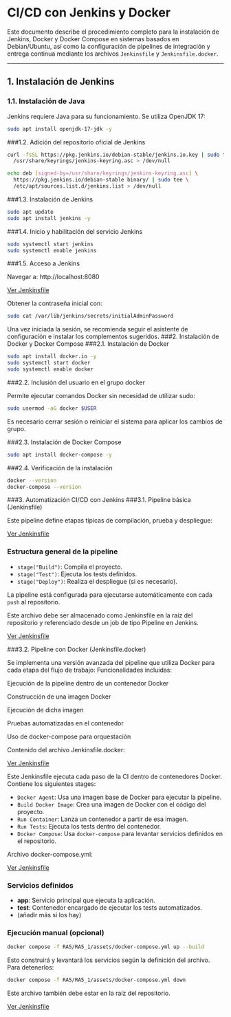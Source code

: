 # CI/CD con Jenkins y Docker

Este documento describe el procedimiento completo para la instalación de Jenkins, Docker y Docker Compose en sistemas basados en Debian/Ubuntu, así como la configuración de pipelines de integración y entrega continua mediante los archivos `Jenkinsfile` y `Jenkinsfile.docker`.

---

## 1. Instalación de Jenkins

### 1.1. Instalación de Java

Jenkins requiere Java para su funcionamiento. Se utiliza OpenJDK 17:

```bash
sudo apt install openjdk-17-jdk -y
```

###1.2. Adición del repositorio oficial de Jenkins

```bash
curl -fsSL https://pkg.jenkins.io/debian-stable/jenkins.io.key | sudo tee \
  /usr/share/keyrings/jenkins-keyring.asc > /dev/null

echo deb [signed-by=/usr/share/keyrings/jenkins-keyring.asc] \
  https://pkg.jenkins.io/debian-stable binary/ | sudo tee \
  /etc/apt/sources.list.d/jenkins.list > /dev/null
```

###1.3. Instalación de Jenkins

```bash
sudo apt update
sudo apt install jenkins -y
```

###1.4. Inicio y habilitación del servicio Jenkins

```bash
sudo systemctl start jenkins
sudo systemctl enable jenkins
```

###1.5. Acceso a Jenkins

Navegar a: http://localhost:8080

[Ver Jenkinsfile](assets/images/instalacionPlugins.png)

Obtener la contraseña inicial con:
```bash
sudo cat /var/lib/jenkins/secrets/initialAdminPassword
```
Una vez iniciada la sesión, se recomienda seguir el asistente de configuración e instalar los complementos sugeridos.
###2. Instalación de Docker y Docker Compose
###2.1. Instalación de Docker
```bash
sudo apt install docker.io -y
sudo systemctl start docker
sudo systemctl enable docker
```
###2.2. Inclusión del usuario en el grupo docker

Permite ejecutar comandos Docker sin necesidad de utilizar sudo:
```bash
sudo usermod -aG docker $USER
```
Es necesario cerrar sesión o reiniciar el sistema para aplicar los cambios de grupo.

###2.3. Instalación de Docker Compose
```bash
sudo apt install docker-compose -y
```

###2.4. Verificación de la instalación
```bash
docker --version
docker-compose --version
```

###3. Automatización CI/CD con Jenkins
###3.1. Pipeline básica (Jenkinsfile)

Este pipeline define etapas típicas de compilación, prueba y despliegue:

[Ver Jenkinsfile](assets/Jenkinsfile)

### Estructura general de la pipeline

- `stage("Build")`: Compila el proyecto.
- `stage("Test")`: Ejecuta los tests definidos.
- `stage("Deploy")`: Realiza el despliegue (si es necesario).

La pipeline está configurada para ejecutarse automáticamente con cada `push` al repositorio.

Este archivo debe ser almacenado como Jenkinsfile en la raíz del repositorio y referenciado desde un job de tipo Pipeline en Jenkins.

[Ver Jenkinsfile](assets/images/buildJenkins.png)

###3.2. Pipeline con Docker (Jenkinsfile.docker)

Se implementa una versión avanzada del pipeline que utiliza Docker para cada etapa del flujo de trabajo:
Funcionalidades incluidas:

   Ejecución de la pipeline dentro de un contenedor Docker

   Construcción de una imagen Docker

   Ejecución de dicha imagen

   Pruebas automatizadas en el contenedor

   Uso de docker-compose para orquestación

Contenido del archivo Jenkinsfile.docker:

[Ver Jenkinsfile](assets/Jenkinsfile.docker)

Este Jenkinsfile ejecuta cada paso de la CI dentro de contenedores Docker. Contiene los siguientes stages:

- `Docker Agent`: Usa una imagen base de Docker para ejecutar la pipeline.
- `Build Docker Image`: Crea una imagen de Docker con el código del proyecto.
- `Run Container`: Lanza un contenedor a partir de esa imagen.
- `Run Tests`: Ejecuta los tests dentro del contenedor.
- `Docker Compose`: Usa `docker-compose` para levantar servicios definidos en el repositorio.

Archivo docker-compose.yml:

[Ver Jenkinsfile](assets/docker-compose.yml)

### Servicios definidos

- **app**: Servicio principal que ejecuta la aplicación.
- **test**: Contenedor encargado de ejecutar los tests automatizados.
- (añadir más si los hay)

### Ejecución manual (opcional)

```bash
docker compose -f RA5/RA5_1/assets/docker-compose.yml up --build
```
Esto construirá y levantará los servicios según la definición del archivo. Para detenerlos:

```bash
docker compose -f RA5/RA5_1/assets/docker-compose.yml down
```

Este archivo también debe estar en la raíz del repositorio.

[Ver Jenkinsfile](assets/images/buildJenkinsDocker.png)
